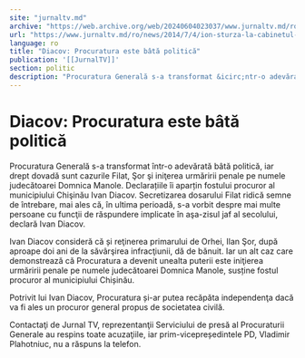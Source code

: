 ```yaml
---
site: "jurnaltv.md"
archive: "https://web.archive.org/web/20240604023037/www.jurnaltv.md/ro/news/2014/7/4/ion-sturza-la-cabinetul-din-umbra-10042488/"
url: "https://www.jurnaltv.md/ro/news/2014/7/4/ion-sturza-la-cabinetul-din-umbra-10042488/"
language: ro
title: "Diacov: Procuratura este bâtă politică"
publication: '[[JurnalTV]]'
section: politic
description: "Procuratura Generală s-a transformat &icirc;ntr-o adevărată b&acirc;tă politică, iar drept dovadă sunt cazurile Filat, Şor şi iniţerea urmăririi penale..."
---
```


# Diacov: Procuratura este bâtă politică

Procuratura Generală s-a transformat într-o adevărată bâtă politică, iar drept dovadă sunt cazurile Filat, Şor şi iniţerea urmăririi penale pe numele judecătoarei Domnica Manole. Declarațiile îi aparțin fostului procuror al municipiului Chişinău Ivan Diacov. Secretizarea dosarului Filat ridică semne de întrebare, mai ales că, în ultima perioadă, s-a vorbit despre mai multe persoane cu funcţii de răspundere implicate în aşa-zisul jaf al secolului, declară Ivan Diacov.

Ivan Diacov consideră că și reţinerea primarului de Orhei, Ilan Şor, după aproape doi ani de la săvârşirea infracţiunii, dă de bănuit. Iar un alt caz care demonstrează că Procuratura a devenit unealta puterii este iniţierea urmăririi penale pe numele judecătoarei Domnica Manole, susține fostul procuror al municipiului Chișinău.

Potrivit lui Ivan Diacov, Procuratura și-ar putea recăpăta independenţa dacă va fi ales un procuror general propus de societatea civilă.

Contactaţi de Jurnal TV, reprezentanţii Serviciului de presă al Procuraturii Generale au respins toate acuzaţiile, iar prim-vicepreședintele PD, Vladimir Plahotniuc, nu a răspuns la telefon.